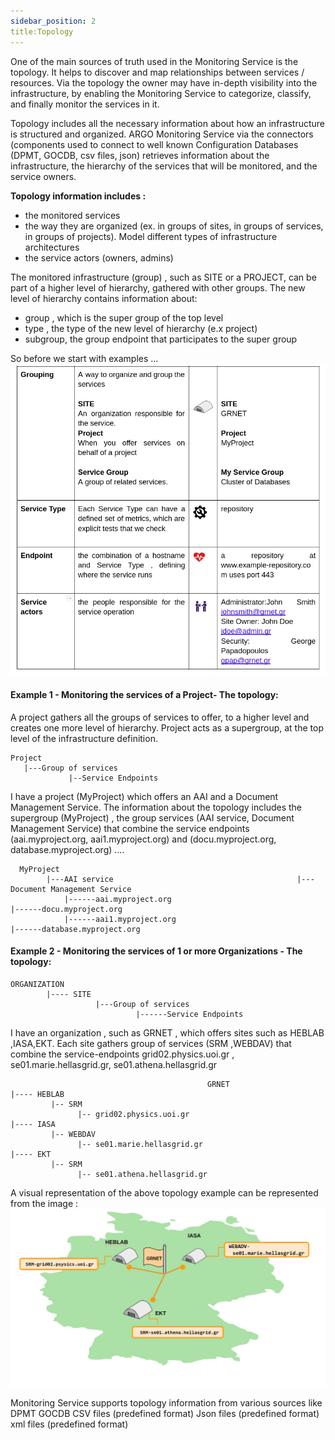 ```yaml
---
sidebar_position: 2
title:Topology 
---
```


One of the main sources of truth used in the Monitoring Service is the topology. It helps to discover and map relationships between services / resources. Via the topology the owner may have in-depth visibility into the infrastructure, by enabling the Monitoring Service to categorize, classify, and finally monitor the services in it. 

Topology includes all the necessary information about how an infrastructure is structured and organized.  ARGO Monitoring Service via the connectors (components used to connect to well known Configuration Databases (DPMT, GOCDB, csv files, json) retrieves information about the infrastructure, the hierarchy of the services that will be monitored, and  the service owners. 

**Topology information includes :** 

* the monitored services  
* the way they are organized  (ex. in groups of sites, in groups of services, in groups of projects). Model different types of infrastructure architectures
* the service actors (owners, admins) 

The monitored infrastructure (group) , such as SITE or a PROJECT, can be part of a higher level of hierarchy, gathered with other groups. The new level of hierarchy contains information about:

* group , which is the super group of the top level 
* type , the type of the new level of hierarchy (e.x project) 
* subgroup, the group endpoint that participates to the super group


So before we start with examples … 
![](/img/infofeeds/topVocabulary.png) 


#### Example 1 - Monitoring the services of a Project- The topology: 
A project gathers all the groups of services to offer,  to a higher level and creates one more level of hierarchy. Project acts as a supergroup,  at the top level of the infrastructure definition.  
```
Project   
   |---Group of services                 
             |--Service Endpoints 
```
I have a project (MyProject)  which offers an AAI and a Document Management Service. The information about the topology includes the supergroup  (MyProject) , the group services (AAI service, Document Management Service) that combine the service endpoints (aai.myproject.org, aai1.myproject.org) and (docu.myproject.org, database.myproject.org) 
….
```
  MyProject
        |---AAI service                                         |---Document Management Service                  
            |------aai.myproject.org                                       |------docu.myproject.org
            |------aai1.myproject.org                                     |------database.myproject.org  
```


#### Example 2 - Monitoring the services of 1 or more Organizations - The topology: 
```
ORGANIZATION 
        |---- SITE   
                   |---Group of services                 
                            |------Service Endpoints 
```


I have an organization , such as GRNET , which offers sites  such as HEBLAB ,IASA,EKT. Each site gathers group of services (SRM ,WEBDAV) that combine the service-endpoints grid02.physics.uoi.gr ,  se01.marie.hellasgrid.gr, se01.athena.hellasgrid.gr

```
                                            GRNET 
|---- HEBLAB
	     |-- SRM 
		       |-- grid02.physics.uoi.gr
|---- IASA 
         |-- WEBDAV 
               |-- se01.marie.hellasgrid.gr
|---- EKT
         |-- SRM 
               |-- se01.athena.hellasgrid.gr
```


A visual representation of the above topology example can be represented from the image : 
![](/img/infofeeds/topology.png) 


Monitoring Service supports topology information from various sources like
DPMT
GOCDB
CSV files (predefined format)
Json files (predefined format)
xml files  (predefined format)             

